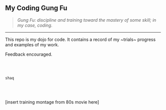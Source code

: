 ## My Coding Gung Fu 
 > _Gung Fu: discipline and training toward the mastery of some skill; in my case, coding._
 ______________


 This repo is my dojo for code. It contains a record of my ~trials~ progress and examples of my work. 

 Feedback encouraged.

 <br>
 <br>


 `shaq`


 <br>
 <br>




 [insert training montage from 80s movie here] 

